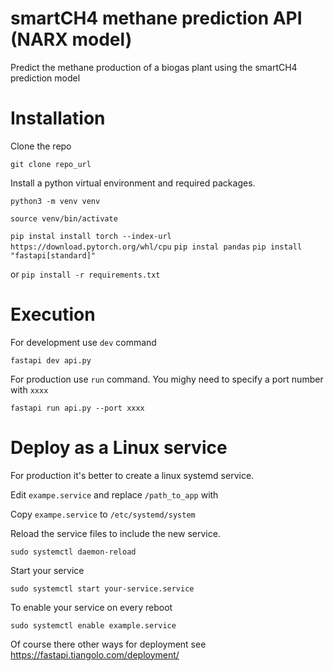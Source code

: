 # smartCH4 methane prediction API (NARX model)
Predict the methane production of a biogas plant using the smartCH4 prediction model

# Installation
Clone the repo

`git clone repo_url`

Install a python virtual environment and required packages.

`python3 -m venv venv`

`source venv/bin/activate`

`pip instal install torch --index-url https://download.pytorch.org/whl/cpu`
`pip instal pandas`
`pip install "fastapi[standard]"`

or `pip install -r requirements.txt`

# Execution
For development use `dev` command

`fastapi dev api.py`

For production use `run` command. You mighy need to specify a port number with `xxxx`

`fastapi run api.py --port xxxx`



# Deploy as a Linux service
For production it's better to create a linux systemd service.

Edit `exampe.service` and replace `/path_to_app` with

Copy `exampe.service` to `/etc/systemd/system`

Reload the service files to include the new service.

`sudo systemctl daemon-reload`

Start your service

`sudo systemctl start your-service.service`

To enable your service on every reboot

`sudo systemctl enable example.service`

Of course there other ways for deployment see https://fastapi.tiangolo.com/deployment/